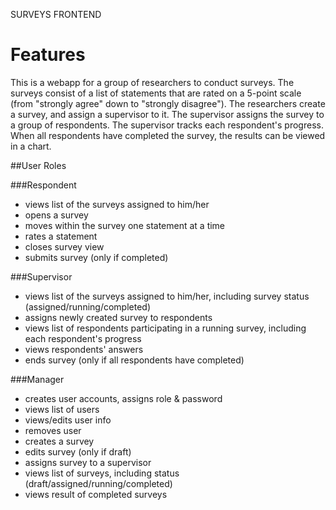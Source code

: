 
SURVEYS FRONTEND


Features
========

This is a webapp for a group of researchers to conduct surveys. The surveys consist of a list of statements that are rated on a 5-point scale (from "strongly agree" down to "strongly disagree"). The researchers create a survey, and assign a supervisor to it. The supervisor assigns the survey to a group of respondents. The supervisor tracks each respondent's progress. When all respondents have completed the survey, the results can be viewed in a chart.

##User Roles

###Respondent

- views list of the surveys assigned to him/her
- opens a survey
- moves within the survey one statement at a time
- rates a statement
- closes survey view
- submits survey (only if completed)

###Supervisor

- views list of the surveys assigned to him/her, including survey status (assigned/running/completed)
- assigns newly created survey to respondents
- views list of respondents participating in a running survey, including each respondent's progress
- views respondents' answers
- ends survey (only if all respondents have completed)

###Manager

- creates user accounts, assigns role & password
- views list of users
- views/edits user info
- removes user 
- creates a survey
- edits survey (only if draft)
- assigns survey to a supervisor
- views list of surveys, including status (draft/assigned/running/completed)
- views result of completed surveys
